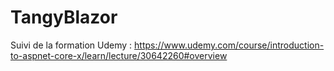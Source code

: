 # TangyBlazor
Suivi de la formation Udemy : https://www.udemy.com/course/introduction-to-aspnet-core-x/learn/lecture/30642260#overview
